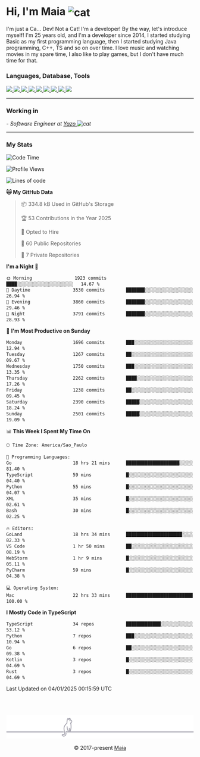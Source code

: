 <h1 align="left">Hi, I'm Maia 
<img src="https://emojis.slackmojis.com/emojis/images/1643509834/36299/black-cat.gif?1643509834" width="50" height="60" align="center"  alt="cat"/>
</h1>

I'm just a Ca... Dev! Not a Cat! I'm a developer! By the way, let's introduce myself!
I'm 25 years old, and I'm a developer since 2014, I started studying Basic as my first programming
language, then I started studying Java programming, C++, TS and so on over time.
I love music and watching movies in my spare time, I also like to play games, but I don't have much time for that.

<h3 align="left">Languages, Database, Tools</h3>
<p>
  <a href="https://www.typescriptlang.org">
    <img src="https://skillicons.dev/icons?i=ts" />
  </a>
  <a href="https://go.dev">
    <img src="https://skillicons.dev/icons?i=go" />
  </a>
  <a href="https://www.python.org">
    <img src="https://skillicons.dev/icons?i=python" />
  </a>
  <a href="https://gradle.org">
    <img src="https://skillicons.dev/icons?i=gradle" />
  </a>
  <a href="https://redis.io">
    <img src="https://skillicons.dev/icons?i=redis" />
  </a>
  <a href="https://www.mongodb.com">
    <img src="https://skillicons.dev/icons?i=mongodb" />
  </a>
  <a href="https://nodejs.org">
    <img src="https://skillicons.dev/icons?i=nodejs" />
  </a>
  <a href="https://www.javascript.com">
    <img src="https://skillicons.dev/icons?i=js" />
  </a>
  <a href="https://www.docker.com">
    <img src="https://skillicons.dev/icons?i=docker" />
  </a>
</p>

<hr/>

<h3>Working in</h3>

<p><em> - Software Engineer at <a href="[https://pdasolucoes.com.br](https://yazo.com.br/)">Yazo
</a><img src="https://media.giphy.com/media/WUlplcMpOCEmTGBtBW/giphy.gif" width="30" alt="cat"> 
</em></p>

<hr/>

### My Stats

<!--START_SECTION:waka-->
![Code Time](http://img.shields.io/badge/Code%20Time-5%2C078%20hrs%2020%20mins-blue)

![Profile Views](http://img.shields.io/badge/Profile%20Views-33-blue)

![Lines of code](https://img.shields.io/badge/From%20Hello%20World%20I%27ve%20Written-4.2%20million%20lines%20of%20code-blue)

**🐱 My GitHub Data** 

> 📦 334.8 kB Used in GitHub's Storage 
 > 
> 🏆 53 Contributions in the Year 2025
 > 
> 💼 Opted to Hire
 > 
> 📜 60 Public Repositories 
 > 
> 🔑 7 Private Repositories 
 > 
**I'm a Night 🦉** 

```text
🌞 Morning                1923 commits        ████░░░░░░░░░░░░░░░░░░░░░   14.67 % 
🌆 Daytime                3530 commits        ███████░░░░░░░░░░░░░░░░░░   26.94 % 
🌃 Evening                3860 commits        ███████░░░░░░░░░░░░░░░░░░   29.46 % 
🌙 Night                  3791 commits        ███████░░░░░░░░░░░░░░░░░░   28.93 % 
```
📅 **I'm Most Productive on Sunday** 

```text
Monday                   1696 commits        ███░░░░░░░░░░░░░░░░░░░░░░   12.94 % 
Tuesday                  1267 commits        ██░░░░░░░░░░░░░░░░░░░░░░░   09.67 % 
Wednesday                1750 commits        ███░░░░░░░░░░░░░░░░░░░░░░   13.35 % 
Thursday                 2262 commits        ████░░░░░░░░░░░░░░░░░░░░░   17.26 % 
Friday                   1238 commits        ██░░░░░░░░░░░░░░░░░░░░░░░   09.45 % 
Saturday                 2390 commits        █████░░░░░░░░░░░░░░░░░░░░   18.24 % 
Sunday                   2501 commits        █████░░░░░░░░░░░░░░░░░░░░   19.09 % 
```


📊 **This Week I Spent My Time On** 

```text
🕑︎ Time Zone: America/Sao_Paulo

💬 Programming Languages: 
Go                       18 hrs 21 mins      ████████████████████░░░░░   81.40 % 
TypeScript               59 mins             █░░░░░░░░░░░░░░░░░░░░░░░░   04.40 % 
Python                   55 mins             █░░░░░░░░░░░░░░░░░░░░░░░░   04.07 % 
XML                      35 mins             █░░░░░░░░░░░░░░░░░░░░░░░░   02.61 % 
Bash                     30 mins             █░░░░░░░░░░░░░░░░░░░░░░░░   02.25 % 

🔥 Editors: 
GoLand                   18 hrs 34 mins      █████████████████████░░░░   82.33 % 
VS Code                  1 hr 50 mins        ██░░░░░░░░░░░░░░░░░░░░░░░   08.19 % 
WebStorm                 1 hr 9 mins         █░░░░░░░░░░░░░░░░░░░░░░░░   05.11 % 
PyCharm                  59 mins             █░░░░░░░░░░░░░░░░░░░░░░░░   04.38 % 

💻 Operating System: 
Mac                      22 hrs 33 mins      █████████████████████████   100.00 % 
```

**I Mostly Code in TypeScript** 

```text
TypeScript               34 repos            █████████████░░░░░░░░░░░░   53.12 % 
Python                   7 repos             ███░░░░░░░░░░░░░░░░░░░░░░   10.94 % 
Go                       6 repos             ██░░░░░░░░░░░░░░░░░░░░░░░   09.38 % 
Kotlin                   3 repos             █░░░░░░░░░░░░░░░░░░░░░░░░   04.69 % 
Rust                     3 repos             █░░░░░░░░░░░░░░░░░░░░░░░░   04.69 % 
```




 Last Updated on 04/01/2025 00:15:59 UTC
<!--END_SECTION:waka-->


<br/>
<br/>

<p align="center"><img src="https://raw.githubusercontent.com/gabrielmaialva33/gabrielmaialva33/master/assets/gray0_ctp_on_line.svg?sanitize=true" /></p>
<p align="center">&copy; 2017-present <a href="https://github.com/gabrielmaialva33/" target="_blank">Maia</a>
